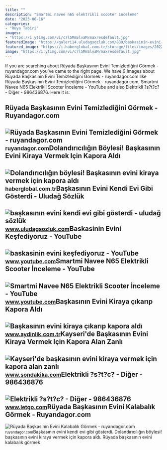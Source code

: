 ```yaml
---
title: ""
description: "Smartmi navee n65 elektrikli scooter i̇nceleme"
date: "2023-06-16"
categories:
- "Ruya Tabiri"
images:
- "https://i.ytimg.com/vi/c7l5MmSlvaM/maxresdefault.jpg"
featuredImage: "https://galeri14.uludagsozluk.com/839/baskasinin-evini-kendi-evi-gibi-gosterdi_2195709.jpg"
featured_image: "https://i.haberglobal.com.tr/storage/files/images/2022/06/11/dolandiriciligin-boylesi-baskasinin-evini-kiraya-vermek-icin-kapora-aldi-BVNR.jpg"
image: "https://i.ytimg.com/vi/c7l5MmSlvaM/maxresdefault.jpg"
---
```


If you are searching about Rüyada Başkasının Evini Temizlediğini Görmek - ruyandagor.com you've came to the right page. We have 9 Images about Rüyada Başkasının Evini Temizlediğini Görmek - ruyandagor.com like Rüyada Başkasının Evini Temizlediğini Görmek - ruyandagor.com, Smartmi Navee N65 Elektrikli Scooter İnceleme - YouTube and also Elektrikli ?s?t?c? - Diğer - 986436876. Here it is:

Rüyada Başkasının Evini Temizlediğini Görmek - Ruyandagor.com
-------------------------------------------------------------

 ![Rüyada Başkasının Evini Temizlediğini Görmek - ruyandagor.com](https://images.ruyandagor.com/2017/04/baskasinin-evini-temizledigini-gormek-0134.jpg) <small>ruyandagor.com</small>Dolandırıcılığın Böylesi! Başkasının Evini Kiraya Vermek Için Kapora Aldı
-------------------------------------------------------------------------

 ![Dolandırıcılığın böylesi! Başkasının evini kiraya vermek için kapora aldı](https://i.haberglobal.com.tr/storage/files/images/2022/06/11/dolandiriciligin-boylesi-baskasinin-evini-kiraya-vermek-icin-kapora-aldi-BVNR.jpg) <small>haberglobal.com.tr</small>Başkasının Evini Kendi Evi Gibi Gösterdi - Uludağ Sözlük
--------------------------------------------------------

 ![başkasının evini kendi evi gibi gösterdi - uludağ sözlük](https://galeri14.uludagsozluk.com/839/baskasinin-evini-kendi-evi-gibi-gosterdi_2195709.jpg) <small>www.uludagsozluk.com</small>Baskasinin Evini Keşfediyoruz - YouTube
---------------------------------------

 ![baskasinin evini keşfediyoruz - YouTube](https://i.ytimg.com/vi/JXhwz5soDkQ/maxresdefault.jpg?sqp=-oaymwEmCIAKENAF8quKqQMa8AEB-AH-CYAC0AWKAgwIABABGGUgUShdMA8=&rs=AOn4CLCPDwSdvRcORMR_zBvNLbRJqIGrlw) <small>www.youtube.com</small>Smartmi Navee N65 Elektrikli Scooter İnceleme - YouTube
-------------------------------------------------------

 ![Smartmi Navee N65 Elektrikli Scooter İnceleme - YouTube](https://i.ytimg.com/vi/c7l5MmSlvaM/maxresdefault.jpg) <small>www.youtube.com</small>Başkasının Evini Kiraya çıkarıp Kapora Aldı
-------------------------------------------

 ![Başkasının evini kiraya çıkarıp kapora aldı](https://img.aydinlik.com.tr/rcman/Cw1280h720q95gc/storage/files/images/2022/06/10/baskasinin-evini-kiraya-cikarip-kapora-aldi-PpMO.jpg) <small>www.aydinlik.com.tr</small>Kayseri'de Başkasının Evini Kiraya Vermek Için Kapora Alan Zanlı
----------------------------------------------------------------

 ![Kayseri'de başkasının evini kiraya vermek için kapora alan zanlı](https://i.sdacdn.com/haber/2022/06/10/baskasinin-evini-kiraya-cikarip-kapora-aldi-15007670_osd.jpg) <small>www.sondakika.com</small>Elektrikli ?s?t?c? - Diğer - 986436876
--------------------------------------

 ![Elektrikli ?s?t?c? - Diğer - 986436876](https://apollo-ireland.akamaized.net/v1/files/jxz2elkvwt0n1-LETTR/image) <small>www.letgo.com</small>Rüyada Başkasının Evini Kalabalık Görmek - Ruyandagor.com
---------------------------------------------------------

 ![Rüyada Başkasının Evini Kalabalık Görmek - ruyandagor.com](https://images.ruyandagor.com/2017/05/baskasinin-evini-kalabalik-gormek-0011.jpg) <small>ruyandagor.com</small>Başkasının evini kendi evi gibi gösterdi. Dolandırıcılığın böylesi! başkasının evini kiraya vermek için kapora aldı. Rüyada başkasının evini kalabalık görmek
